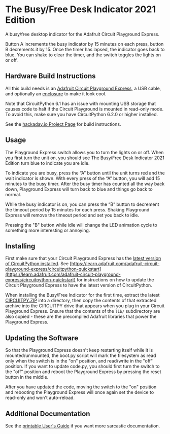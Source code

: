 # The Busy/Free Desk Indicator 2021 Edition

A busy/free desktop indicator for the Adafruit Circuit Playground Express.

Button A increments the busy indicator by 15 minutes on each press, button B decrements it by 15. Once the timer has lapsed, the indicator goes back to blue. You can shake to clear the timer, and the switch toggles the lights on or off.


## Hardware Build Instructions

All this build needs is an [Adafruit Circuit Playground Express](https://www.adafruit.com/product/3333), a USB cable, and optionally an [enclosure](https://www.adafruit.com/product/3333) to make it look cool.

Note that CircuitPython 6.1 has an issue with mounting USB storage that causes code to halt if the Circuit Playground is mounted in read-only mode. To avoid this, make sure you have CircuitPython 6.2.0 or higher installed.

See the [hackaday.io Project Page](https://hackaday.io/project/175732-busyfree-desk-indicator) for build instructions.


## Usage

The Playground Express switch allows you to turn the lights on or off. When you first turn the unit on, you should see The Busy/Free Desk Indicator 2021 Edition turn blue to indicate you are idle.

To indicate you are busy, press the “A” button until the unit turns red and the wait indicator is shown. With every press of the “A” button, you will add 15 minutes to the busy timer. After the busy timer has counted all the way back down, Playground Express will turn back to blue and things go back to normal.

While the busy indicator is on, you can press the “B” button to decrement the timeout period by 15 minutes for each press. Shaking Playground Express will remove the timeout period and set you back to idle.

Pressing the "B" button while idle will change the LED animation cycle to something more interesting or annoying.

## Installing

First make sure that your Circuit Playground Express has the
[latest version of CircuitPython installed](https://circuitpython.org/board/adafruit_macropad_rp2040/).
See [https://learn.adafruit.com/adafruit-circuit-playground-express/circuitpython-quickstart](https://learn.adafruit.com/adafruit-circuit-playground-express/circuitpython-quickstart)
for instructions on how to update the Circuit Playground Express to have the latest version of
CircuitPython.

When installing the Busy/Free Indicator for the first time, extract the latest
[CIRCUITPY.ZIP](https://github.com/deckerego/busy-free_indicator/releases/latest)
into a directory, then copy the contents of that extracted archive
into the CIRCUITPY drive that appears when you plug in your Circuit Playground Express.
Ensure that the contents of the `lib/` subdirectory are also copied - these are
the precompiled Adafruit libraries that power the Playground Express.


## Updating the Software

So that the Playground Express doesn't keep restarting itself while it is mounted/unmounted, the boot.py script will mark the filesystem as read only when the switch is in the "on" position, and read/write in the "off" position. If you want to update code.py, you should first turn the switch to the "off" position and reboot the Playground Express by pressing the reset button in the middle.

After you have updated the code, moving the switch to the "on" position and rebooting the Playground Express will once again set the device to read-only and won't auto-reload.


## Additional Documentation

See the [printable User's Guide](https://docs.google.com/document/d/1Aq5RcLSJUTe7unPQ9NFNM568gAli1XiDiWOW0XTifgc/) if you want more sarcastic documentation.
